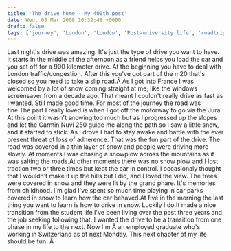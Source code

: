 ```yaml
---
title: 'The drive home - My 400th post'
date: Wed, 05 Mar 2008 10:32:48 +0000
draft: false
tags: ['journey', 'London', 'London', 'Post-university life', 'roadtrip', 'transition', 'travel', 'travel', 'university', 'work']
---
```


Last night's drive was amazing. It's just the type of drive you want to have. It starts in the middle of the afternoon as a friend helps you load the car and you set off for a 900 kilometer drive. At the beginning you have to deal with London traffic/congestion. After this you've got part of the m20 that's closed so you need to take a slip road.Â As I got into France I was welcomed by a lot of snow coming straight at me, like the windows screensaver from a decade ago. That meant I couldn't really drive as fast as I wanted. Still made good time. For most of the journey the road was fine.The part I really loved is when I got off the motorway to go via the Jura. At this point it wasn't snowing too much but as I progressed up the slopes and let the Garmin Nuvi 250 guide me along the path so I saw a little snow, and it started to stick. As I drove I had to stay awake and battle with the ever present threat of loss of adherence. That was the fun part of the drive. The road was covered in a thin layer of snow and people were driving more slowly. At moments I was chasing a snowplow across the mountains as it was salting the roads.At other moments there was no snow plow and I lost traction two or three times but kept the car in control. I occasionaly thought that I wouldn't make it up the hills but I did, and I loved the view. The trees were covered in snow and they were lit by the grand phare. It's memories from childhood. I'm glad I've spent so much time playing in car parks covered in snow to learn how the car behaved.At five in the morning the last thing you want to learn is how to drive in snow. Luckily I do.It made a nice transition from the student life I've been living over the past three years and the job seeking following that. I wanted the drive to be a transition from one phase in my life to the next. Now I'm Â an employed graduate who's working in Switzerland as of next Monday. This next chapter of my life should be fun. Â